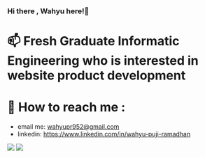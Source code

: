 ### Hi there , Wahyu here!👋

# 📫 Fresh Graduate Informatic Engineering who is interested in website product development
# 🔭 How to reach me : 
 - email me: wahyupr952@gmail.com
 - linkedin: https://www.linkedin.com/in/wahyu-puji-ramadhan
 
![](https://img.shields.io/badge/React-20232A?style=for-the-badge&logo=react&logoColor=61DAFB) ![](https://img.shields.io/badge/Tailwind_CSS-38B2AC?style=for-the-badge&logo=tailwind-css&logoColor=white) 
